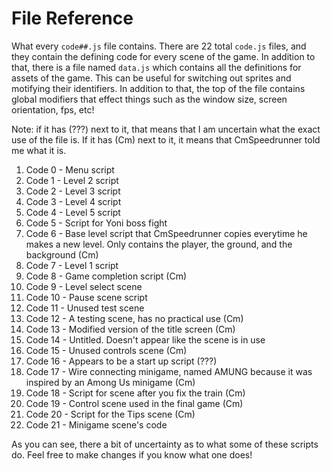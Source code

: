 # File Reference
What every `code##.js` file contains.
There are 22 total `code.js` files, and they contain the defining code for every scene of the game.
In addition to that, there is a file named `data.js` which contains all the definitions for assets of the game.
This can be useful for switching out sprites and motifying their identifiers.
In addition to that, the top of the file contains global modifiers that effect things such as the window size, screen orientation, fps, etc!

Note: if it has (???) next to it, that means that I am uncertain what the exact use of the file is. If it has (Cm) next to it, it means that CmSpeedrunner told me what it is.

1. Code 0 - Menu script
2. Code 1 - Level 2 script
3. Code 2 - Level 3 script
4. Code 3 - Level 4 script
5. Code 4 - Level 5 script
6. Code 5 - Script for Yoni boss fight
7. Code 6 - Base level script that CmSpeedrunner copies everytime he makes a new level. Only contains the player, the ground, and the background (Cm)
8. Code 7 - Level 1 script
9. Code 8 - Game completion script (Cm)
10. Code 9 - Level select scene
11. Code 10 - Pause scene script
12. Code 11 - Unused test scene
13. Code 12 - A testing scene, has no practical use (Cm)
14. Code 13 - Modified version of the title screen (Cm)
15. Code 14 - Untitled. Doesn't appear like the scene is in use
16. Code 15 - Unused controls scene (Cm)
17. Code 16 - Appears to be a start up script (???)
18. Code 17 - Wire connecting minigame, named AMUNG because it was inspired by an Among Us minigame (Cm)
19. Code 18 - Script for scene after you fix the train (Cm)
18. Code 19 - Control scene used in the final game (Cm)
19. Code 20 - Script for the Tips scene (Cm)
20. Code 21 - Minigame scene's code

As you can see, there a bit of uncertainty as to what some of these scripts do.
Feel free to make changes if you know what one does!
